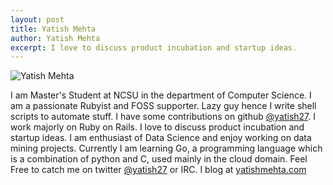 ```yaml
---
layout: post
title: Yatish Mehta
author: Yatish Mehta
excerpt: I love to discuss product incubation and startup ideas.
---
```


![Yatish Mehta]({{site.url}}/img/yjmehta.jpg)

I am Master's Student at NCSU in the department of Computer Science. I am a passionate Rubyist and FOSS supporter. Lazy guy hence I write shell scripts to automate stuff. I have some contributions on github [@yatish27](http://github.com/yatish27). I work majorly on Ruby on Rails. I love to discuss product incubation and startup ideas. I am enthusiast of Data Science and enjoy working on data mining projects. Currently I am learning Go, a programming language which is a combination of python and C, used mainly in the cloud domain. Feel Free to catch me on twitter [@yatish27](http://github.com/yatish27) or IRC. I blog at [yatishmehta.com](http://www.yatishmehta.com)
